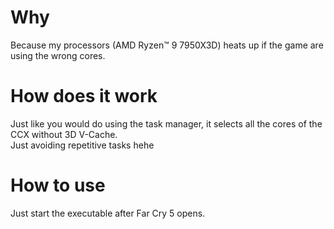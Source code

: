 # Why

Because my processors (AMD Ryzen™ 9 7950X3D) heats up if the game are using the wrong cores.

# How does it work

Just like you would do using the task manager, it selects all the cores of the CCX without 3D V-Cache.  
Just avoiding repetitive tasks hehe

# How to use

Just start the executable after Far Cry 5 opens.